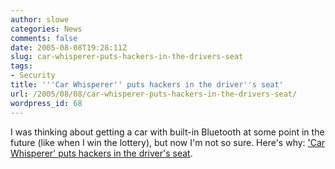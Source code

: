 ```yaml
---
author: slowe
categories: News
comments: false
date: 2005-08-08T19:28:11Z
slug: car-whisperer-puts-hackers-in-the-drivers-seat
tags:
- Security
title: '''Car Whisperer'' puts hackers in the driver''s seat'
url: /2005/08/08/car-whisperer-puts-hackers-in-the-drivers-seat/
wordpress_id: 68
---
```


I was thinking about getting a car with built-in Bluetooth at some point in the future (like when I win the lottery), but now I'm not so sure.  Here's why: ['Car Whisperer' puts hackers in the driver's seat](http://www.computerworld.com/securitytopics/security/story/0,10801,103656,00.html?source=x73).
